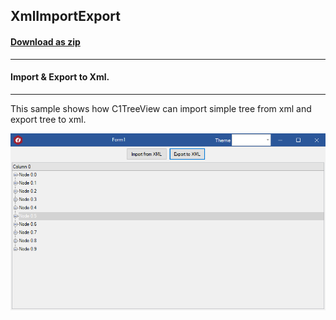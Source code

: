 ## XmlImportExport
#### [Download as zip](https://grapecity.github.io/DownGit/#/home?url=https://github.com/GrapeCity/ComponentOne-WinForms-Samples/tree/master/NetFramework\TreeView\CS\XmlImportExport)
____
#### Import & Export to Xml.
____
This sample shows how C1TreeView can import simple tree from xml and export tree to xml.

![screenshot](screenshot.png)

